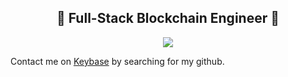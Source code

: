 <h2 align="center">👋  Full-Stack Blockchain Engineer 👋</h2>
<p align="center">
  <a href="https://github.com/0xWWW">
    <img src="https://github-profile-trophy.vercel.app/?username=0xWWW&row=1&column=7&no-bg=true&theme=juicyfresh"/>
  </a>
</p>
<p>Contact me on <a href="https://keybase.io/app">Keybase</a> by searching for my github.</p>
